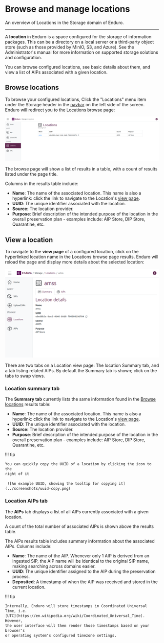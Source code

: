# Browse and manage locations

An overview of Locations in the Storage domain of Enduro.

-----

A **location** in Enduro is a space configured for the storage of information
packages. This can be a directory on a local server or a third-party object
store (such as those provided by MinIO, S3, and Azure). See the Administrator's
manual for more information on supported storage solutions and configuration.

You can browse configured locations, see basic details about them, and
view a list of AIPs associated with a given location.

## Browse locations

To browse your configured locations, Click the "Locations" menu item under the
Storage header in the [navbar] on the left side of the screen. Enduro will
redirect you to the Locations browse page:

![The locations browse page in Enduro](../screenshots/locations-browse.png)

The browse page will show a list of results in a table, with a count of results
listed under the page title.

Columns in the results table include:

* **Name**: The name of the associated location. This name is also a hyperlink:
  click the link to navigate to the Location's [view page](#view-a-location).
* **UUID**: The unique identifier associated with the location.
* **Source**: The location provider.
* **Purpose**: Brief description of the intended purpose of the location in the
  overall preservation plan - examples include: AIP Store, DIP Store,
  Quarantine, etc.

## View a location

To navigate to the **view page** of a configured location, click on the
hyperlinked location name in the Locations browse page results. Enduro will
reload the page and display more details about the selected location:

![A location view page](../screenshots/location-view.png)

There are two tabs on a Location view page: The location Summary tab, and a tab
listing related AIPs. By default the Summary tab is shown; click on the tabs to
swap views.

### Location summary tab

The **Summary tab** currently lists the same information found in the
[Browse locations](#browse-locations) results table:

* **Name**: The name of the associated location. This name is also a hyperlink:
  click the link to navigate to the Location's [view page](#view-a-location).
* **UUID**: The unique identifier associated with the location.
* **Source**: The location provider.
* **Purpose**: Brief description of the intended purpose of the location in the
  overall preservation plan - examples include: AIP Store, DIP Store,
  Quarantine, etc.

!!! tip

    You can quickly copy the UUID of a location by clicking the icon to the
    right of it

     ![An example UUID, showing the tooltip for copying it](../screenshots/uuid-copy.png)

### Location AIPs tab

The **AIPs** tab displays a list of all AIPs currently associated with a given
location.

A count of the total number of associated AIPs is shown above the results table.

The AIPs results table includes summary information about the associated AIPs.
Columns include:

* **Name**: The name of the AIP. Whenever only 1 AIP is derived from an ingested
  SIP, the AIP name will be identical to the original SIP name, making searching
  across domains easier.
* **UUID**: The unique identifier assigned to the AIP during the preservation
  process.
* **Deposited**: A timestamp of when the AIP was received and stored in the
  current location.

!!! tip

    Internally, Enduro will store timestamps in Coordinated Universal Time, i.e.
    [UTC](https://en.wikipedia.org/wiki/Coordinated_Universal_Time). However,
    the user interface will then render those timestamps based on your browser's
    or operating system's configured timezone settings.

[navbar]: ../overview.md#navigation
